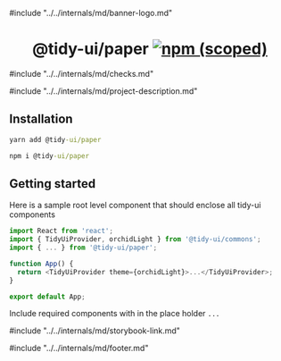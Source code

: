 #include "../../internals/md/banner-logo.md"

<h1 align="center">
  @tidy-ui/paper
  <a href="https://www.npmjs.com/package/@tidy-ui/paper">
    <img alt="npm (scoped)" src="https://img.shields.io/npm/v/@tidy-ui/paper" />
  </a>
</h1>
#include "../../internals/md/checks.md"

#include "../../internals/md/project-description.md"

## Installation

```cmd
yarn add @tidy-ui/paper
```

```cmd
npm i @tidy-ui/paper
```

## Getting started

Here is a sample root level component that should enclose all tidy-ui components

```typescript
import React from 'react';
import { TidyUiProvider, orchidLight } from '@tidy-ui/commons';
import { ... } from '@tidy-ui/paper';

function App() {
  return <TidyUiProvider theme={orchidLight}>...</TidyUiProvider>;
}

export default App;
```

Include required components with in the place holder `...`

#include "../../internals/md/storybook-link.md"

#include "../../internals/md/footer.md"
